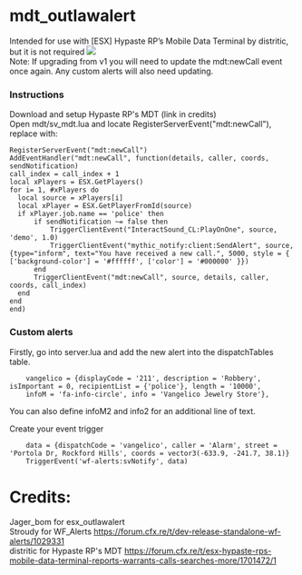 # mdt_outlawalert
Intended for use with [ESX] Hypaste RP’s Mobile Data Terminal by distritic, but it is not required
<img src="https://i.imgur.com/4wZ6YhR.png"></img>  
Note: If upgrading from v1 you will need to update the mdt:newCall event once again. Any custom alerts will also need updating.


### Instructions
  Download and setup Hypaste RP's MDT (link in credits)  
  Open mdt/sv_mdt.lua and locate RegisterServerEvent("mdt:newCall"), replace with:  
  ```
RegisterServerEvent("mdt:newCall")
AddEventHandler("mdt:newCall", function(details, caller, coords, sendNotification)
  call_index = call_index + 1
  local xPlayers = ESX.GetPlayers()
  for i= 1, #xPlayers do
  	local source = xPlayers[i]
  	local xPlayer = ESX.GetPlayerFromId(source)
  	if xPlayer.job.name == 'police' then
		if sendNotification ~= false then
			TriggerClientEvent("InteractSound_CL:PlayOnOne", source, 'demo', 1.0)
			TriggerClientEvent("mythic_notify:client:SendAlert", source, {type="inform", text="You have received a new call.", 5000, style = { ['background-color'] = '#ffffff', ['color'] = '#000000' }})
		end
  		TriggerClientEvent("mdt:newCall", source, details, caller, coords, call_index)
  	end
  end
end)
```  
### Custom alerts  
Firstly, go into server.lua and add the new alert into the dispatchTables table.
```
    vangelico = {displayCode = '211', description = 'Robbery', isImportant = 0, recipientList = {'police'}, length = '10000',
    infoM = 'fa-info-circle', info = 'Vangelico Jewelry Store'},
```
You can also define infoM2 and info2 for an additional line of text.  

Create your event trigger
```
    data = {dispatchCode = 'vangelico', caller = 'Alarm', street = 'Portola Dr, Rockford Hills', coords = vector3(-633.9, -241.7, 38.1)}
    TriggerEvent('wf-alerts:svNotify', data)
```


# Credits:

  Jager_bom for esx_outlawalert  
  Stroudy for WF_Alerts https://forum.cfx.re/t/dev-release-standalone-wf-alerts/1029331  
  distritic for Hypaste RP's MDT https://forum.cfx.re/t/esx-hypaste-rps-mobile-data-terminal-reports-warrants-calls-searches-more/1701472/1 
